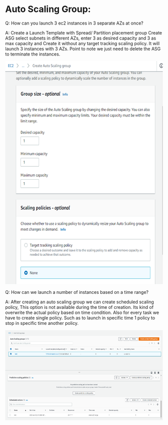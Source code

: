 # Auto Scaling Group:

Q: How can you launch 3 ec2 instances in 3 separate AZs at once?

A: Create a Launch Template with Spread/ Partition placement group
Create ASG select subnets in different AZs, enter 3 as desired capacity
and 3 as max capacity and Create it without any target tracking scaling
policy. It will launch 3 instances with 3 AZs. Point to note we just
need to delete the ASG to terminate the instances.

<img src="./images/ASG/media/image1.png"
style="width:6.5in;height:7.42986in" />

Q: How can we launch a number of instances based on a time range?

A: After creating an auto scaling group we can create scheduled scaling
policy, This option is not available during the time of creation. Its
kind of overwrite the actual policy based on time condition. Also for
every task we have to create single policy. Such as to launch in
specific time 1 policy to stop in specific time another policy.

<img src="./images/ASG/media/image2.png"
style="width:6.5in;height:2.99375in" />
